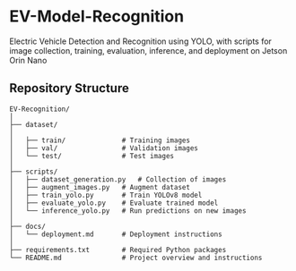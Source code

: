 # EV-Model-Recognition
Electric Vehicle Detection and Recognition using YOLO, with scripts for image collection, training, evaluation, inference, and deployment on Jetson Orin Nano


##  Repository Structure

```plaintext
EV-Recognition/
│
├── dataset/                
│          
│   ├── train/              # Training images
│   ├── val/                # Validation images
│   └── test/               # Test images
│
├── scripts/                
│   ├── dataset_generation.py   # Collection of images
│   ├── augment_images.py   # Augment dataset
│   ├── train_yolo.py       # Train YOLOv8 model
│   ├── evaluate_yolo.py    # Evaluate trained model
│   └── inference_yolo.py   # Run predictions on new images
│
├── docs/                   
│   └── deployment.md       # Deployment instructions
│
├── requirements.txt        # Required Python packages
└── README.md               # Project overview and instructions

